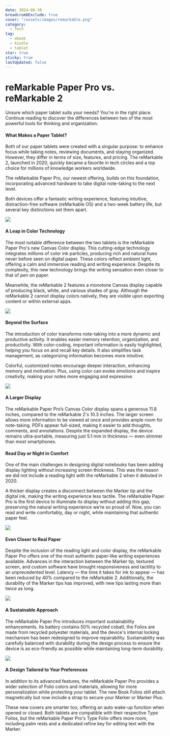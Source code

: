 ```yaml
---
date: 2024-08-30
breadcrumbExclude: true
cover: "/assets/images/remarkable.png"
category:
  - Tech
tag:
  - ebook
  - kindle
  - tablet
star: true
sticky: true
lastUpdated: false
---
```


# reMarkable Paper Pro vs. reMarkable 2

Unsure which paper tablet suits your needs? You're in the right place. Continue reading to discover the differences between two of the most powerful tools for thinking and organization.


#### What Makes a Paper Tablet?
Both of our paper tablets were created with a singular purpose: to enhance focus while taking notes, reviewing documents, and staying organized. However, they differ in terms of size, features, and pricing. The reMarkable 2, launched in 2020, quickly became a favorite in tech circles and a top choice for millions of knowledge workers worldwide.

The reMarkable Paper Pro, our newest offering, builds on this foundation, incorporating advanced hardware to take digital note-taking to the next level.

Both devices offer a fantastic writing experience, featuring intuitive, distraction-free software (reMarkable OS) and a two-week battery life, but several key distinctions set them apart.

![](image-13.png)

#### A Leap in Color Technology

The most notable difference between the two tablets is the reMarkable Paper Pro's new Canvas Color display. This cutting-edge technology integrates millions of color ink particles, producing rich and natural hues never before seen on digital paper. These colors reflect ambient light, offering a calm and immersive reading and writing experience. Despite its complexity, this new technology brings the writing sensation even closer to that of pen on paper.

Meanwhile, the reMarkable 2 features a monotone Canvas display capable of producing black, white, and various shades of gray. Although the reMarkable 2 cannot display colors natively, they are visible upon exporting content or within external apps.

![](image-14.png)

#### Beyond the Surface

The introduction of color transforms note-taking into a more dynamic and productive activity. It enables easier memory retention, organization, and productivity. With color-coding, important information is easily highlighted, helping you focus on and recall key details. It also simplifies task management, as categorizing information becomes more intuitive.

Colorful, customized notes encourage deeper interaction, enhancing memory and motivation. Plus, using color can evoke emotions and inspire creativity, making your notes more engaging and expressive.

![](image-15.png)

#### A Larger Display

The reMarkable Paper Pro’s Canvas Color display spans a generous 11.8 inches, compared to the reMarkable 2's 10.3 inches. The larger screen allows more information to be viewed at once and provides ample room for note-taking. PDFs appear full-sized, making it easier to add thoughts, comments, and annotations. Despite the expanded display, the device remains ultra-portable, measuring just 5.1 mm in thickness — even slimmer than most smartphones.

#### Read Day or Night in Comfort

One of the main challenges in designing digital notebooks has been adding display lighting without increasing screen thickness. This was the reason we did not include a reading light with the reMarkable 2 when it debuted in 2020.

A thicker display creates a disconnect between the Marker tip and the digital ink, making the writing experience less tactile. The reMarkable Paper Pro is the first device to illuminate its display without adding this gap, preserving the natural writing experience we’re so proud of. Now, you can read and write comfortably, day or night, while maintaining that authentic paper feel.

![](image-16.png)

#### Even Closer to Real Paper

Despite the inclusion of the reading light and color display, the reMarkable Paper Pro offers one of the most authentic paper-like writing experiences available. Advances in the interaction between the Marker tip, textured screen, and custom software have brought responsiveness and tactility to an unprecedented level. Latency — the time it takes for ink to appear — has been reduced by 40% compared to the reMarkable 2. Additionally, the durability of the Marker tips has improved, with new tips lasting more than twice as long.

![](image-17.png)

#### A Sustainable Approach
The reMarkable Paper Pro introduces important sustainability enhancements. Its battery contains 50% recycled cobalt, the Folios are made from recycled polyester materials, and the device's internal locking mechanism has been redesigned to improve repairability. Sustainability was carefully balanced with durability during the design process to ensure the device is as eco-friendly as possible while maintaining long-term durability.

![](image-18.png)


#### A Design Tailored to Your Preferences
In addition to its advanced features, the reMarkable Paper Pro provides a wider selection of Folio colors and materials, allowing for more personalization while protecting your tablet. The new Book Folios still attach magnetically but now include a strap to secure your Marker or Marker Plus.

These new covers are smarter too, offering an auto wake-up function when opened or closed. Both tablets are compatible with their respective Type Folios, but the reMarkable Paper Pro's Type Folio offers more room, including palm rests and a dedicated refine key for editing text with the Marker.
